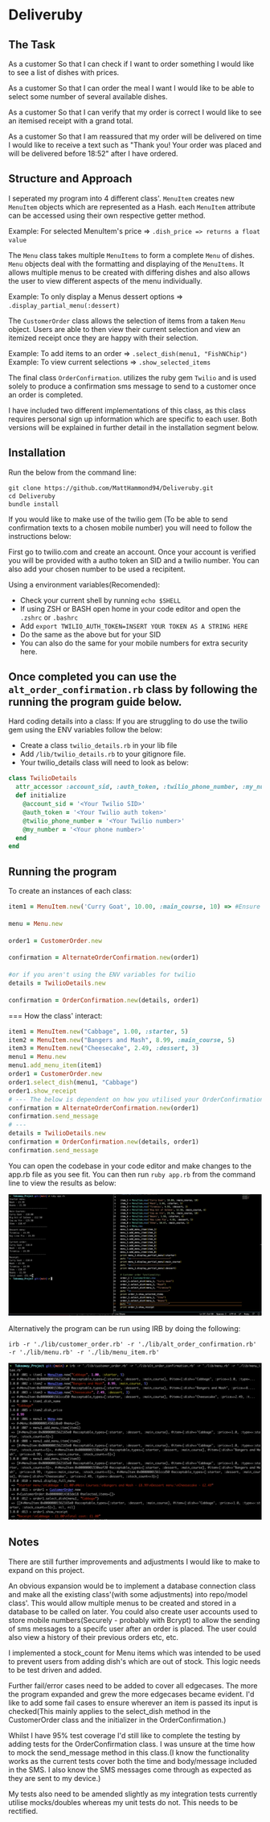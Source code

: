 # Deliveruby

## The Task
As a customer
So that I can check if I want to order something
I would like to see a list of dishes with prices.

As a customer
So that I can order the meal I want
I would like to be able to select some number of several available dishes.

As a customer
So that I can verify that my order is correct
I would like to see an itemised receipt with a grand total.

As a customer
So that I am reassured that my order will be delivered on time
I would like to receive a text such as "Thank you! Your order was placed and will be delivered before 18:52" after I have ordered.

## Structure and Approach
I seperated my program into 4 different class'.
``MenuItem`` creates new ``MenuItem`` objects which are represented as a Hash. each ``MenuItem`` attribute can be accessed using their own respective getter method.

Example: For selected MenuItem's price => ``.dish_price => returns a float value``

The ``Menu`` class takes multiple ``MenuItems`` to form a complete ``Menu`` of dishes.
``Menu`` objects deal with the formatting and displaying of the ``MenuItems``. 
It allows multiple menus to be created with differing dishes and also allows the user
to view different aspects of the menu individually.

Example: To only display a Menus dessert options => ``.display_partial_menu(:dessert)``

The ``CustomerOrder`` class allows the selection of items from a taken ``Menu`` object. 
Users are able to then view their current selection and view an itemized receipt
once they are happy with their selection.

Example: To add items to an order => ``.select_dish(menu1, "FishNChip")``
Example: To view current selections => ``.show_selected_items``

The final class ``OrderConfirmation``. utilizes the ruby gem ``Twilio`` and is used solely to produce a confirmation sms message to send to a customer once an order is completed.

I have included two different implementations of this class, as this class requires personal sign up information which are specific to each user. Both versions will be explained in further detail in the installation segment below.

## Installation 
Run the below from the command line:

```
git clone https://github.com/MattHammond94/Deliveruby.git
cd Deliveruby
bundle install
```

If you would like to make use of the twilio gem (To be able to send confirmation texts to a chosen mobile number) you will need to follow the instructions below: 

First go to twilio.com and create an account. 
Once your account is verified you will be provided with a autho token an SID and a twilio number. 
You can also add your chosen number to be used a recipitent. 

Using a environment variables(Recomended):
* Check your current shell by running ```echo $SHELL``` 
* If using ZSH or BASH open home in your code editor and open the ```.zshrc``` or ```.bashrc```
* Add ```export TWILIO_AUTH_TOKEN=INSERT YOUR TOKEN AS A STRING HERE```
* Do the same as the above but for your SID 
* You can also do the same for your mobile numbers for extra security here. 

Once completed you can use the ```alt_order_confirmation.rb``` class by following the running the program guide below.
---

Hard coding details into a class: 
If you are struggling to do use the twilio gem using the ENV variables follow the below:
* Create a class ```twilio_details.rb``` in your lib file
* Add ```/lib/twilio_details.rb``` to your gitignore file.
* Your twilio_details class will need to look as below:

``` ruby
class TwilioDetails
  attr_accessor :account_sid, :auth_token, :twilio_phone_number, :my_number
  def initialize
    @account_sid = '<Your Twilio SID>'
    @auth_token = '<Your Twilio auth token>'
    @twilio_phone_number = '<Your Twilio number>'
    @my_number = '<Your phone number>'
  end
end
```


## Running the program

To create an instances of each class:

```ruby
item1 = MenuItem.new('Curry Goat', 10.00, :main_course, 10) => #Ensure instance is initialised with a string for the title, a float for the price, one of :starter, :main_course or :dessert as a symbol for the type and a int for stock count.

menu = Menu.new

order1 = CustomerOrder.new

confirmation = AlternateOrderConfirmation.new(order1)

#or if you aren't using the ENV variables for twilio
details = TwilioDetails.new

confirmation = OrderConfirmation.new(details, order1)
```
===
How the class' interact: 

```ruby
item1 = MenuItem.new("Cabbage", 1.00, :starter, 5)
item2 = MenuItem.new("Bangers and Mash", 8.99, :main_course, 5)
item3 = MenuItem.new("Cheesecake", 2.49, :dessert, 3)
menu1 = Menu.new
menu1.add_menu_item(item1)
order1 = CustomerOrder.new
order1.select_dish(menu1, "Cabbage")
order1.show_receipt
# --- The below is dependent on how you utilised your OrderConfirmation class.
confirmation = AlternateOrderConfirmation.new(order1) 
confirmation.send_message
# ---
details = TwilioDetails.new
confirmation = OrderConfirmation.new(details, order1)
confirmation.send_message
```

You can open the codebase in your code editor and make changes to the app.rb file as you see fit. You can then run `ruby app.rb` from the command line to view the results as below:

![running app using app.rb](Deliveruby-app.png)

Alternatively the program can be run using IRB by doing the following: 
```
irb -r './lib/customer_order.rb' -r './lib/alt_order_confirmation.rb' -r './lib/menu.rb' -r './lib/menu_item.rb'
```
![running app using irb](Irb-Deliveruby.png)

## Notes 
There are still further improvements and adjustments I would like to make to expand on this project.

An obvious expansion would be to implement a database connection class and make all the existing class'(with some adjustments) into repo/model class'. This would allow multiple menus to be created and stored in a database to be called on later. You could also create user accounts used to store mobile numbers(Securely - probably with Bcrypt) to allow the sending of sms messages to a specifc user after an order is placed. The user could also view a history of their previous orders etc, etc.

I implemented a stock_count for Menu items which was intended to be used to prevent users from adding dish's which are out of stock. This logic needs to be test driven and added.

Further fail/error cases need to be added to cover all edgecases. The more the program expanded and grew the more edgecases became evident. I'd like to add some fail cases to ensure wherever an item is passed its input is checked(This mainly applies to the select_dish method in the CustomerOrder class and the initializer in the OrderConfirmation.)

Whilst I have 95% test coverage I'd still like to complete the testing by adding tests for the OrderConfirmation class. I was unsure at the time how to mock the send_message method in this class.(I know the functionality works as the current tests cover both the time and body/message included in the SMS. I also know the SMS messages come through as expected as they are sent to my device.)

My tests also need to be amended slightly as my integration tests currently utilise mocks/doubles whereas my unit tests do not. This needs to be rectified.
